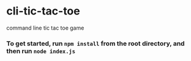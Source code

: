 # cli-tic-tac-toe
command line tic tac toe game

### To get started, run `npm install` from the root directory, and then run `node index.js`